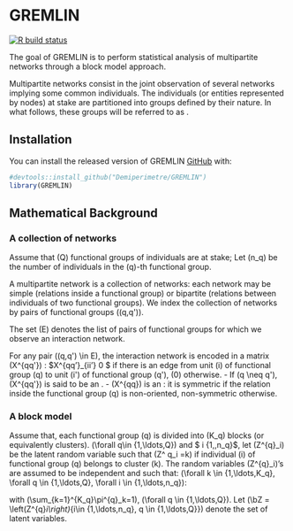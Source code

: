 
<!-- README.md is generated from README.Rmd. Please edit that file -->

# GREMLIN

<!-- badges: start -->

[![R build
status](https://github.com/Demiperimetre/GREMLIN/workflows/R-CMD-check/badge.svg)](https://github.com/Demiperimetre/GREMLIN/actions)
<!-- badges: end -->

The goal of GREMLIN is to perform statistical analysis of multipartite
networks through a block model approach.

Multipartite networks consist in the joint observation of several
networks implying some common individuals. The individuals (or entities
represented by nodes) at stake are partitioned into groups defined by
their nature. In what follows, these groups will be referred to as .

## Installation

You can install the released version of GREMLIN
[GitHub](https://github.com/) with:

``` r
#devtools::install_github("Demiperimetre/GREMLIN")
library(GREMLIN)
```

## Mathematical Background

### A collection of networks

Assume that \(Q\) functional groups of individuals are at stake; Let
\(n_q\) be the number of individuals in the \(q\)-th functional group.

A multipartite network is a collection of networks: each network may be
simple (relations inside a functional group) or bipartite (relations
between individuals of two functional groups). We index the collection
of networks by pairs of functional groups \((q,q')\).

The set \(E\) denotes the list of pairs of functional groups for which
we observe an interaction network.

For any pair \((q,q') \in E\), the interaction network is encoded in a
matrix \(X^{qq'}\) : $X^{qq’}\_{ii’} 0 $ if there is an edge from unit
\(i\) of functional group \(q\) to unit \(i'\) of functional group
\(q'\), \(0\) otherwise. - If \(q \neq q'\), \(X^{qq'}\) is said to be
an . - \(X^{qq}\) is an : it is symmetric if the relation inside the
functional group \(q\) is non-oriented, non-symmetric otherwise.

### A block model

Assume that, each functional group \(q\) is divided into \(K_q\) blocks
(or equivalently clusters). \(\forall q\in \{1,\ldots,Q\}\) and $ i
{1,,n\_q}$, let \(Z^{q}_i\) be the latent random variable such that
\(Z^ q_i =k\) if individual \(i\) of functional group \(q\) belongs to
cluster \(k\). The random variables \(Z^{q}_i\)’s are assumed to be
independent and such that:
\(\forall k \in \{1,\ldots,K_q\}, \forall q \in \{1,\ldots,Q\}, \forall i \in \{1,\ldots,n_q\}\):

with \(\sum_{k=1}^{K_q}\pi^{q}_k=1\), \(\forall q \in \{1,\ldots,Q\}\).
Let
\(\bZ = \left(Z^{q}_i\right)_{i\in \{1,\ldots,n_q\}, q \in \{1,\ldots,Q\}}\)
denote the set of latent variables.
